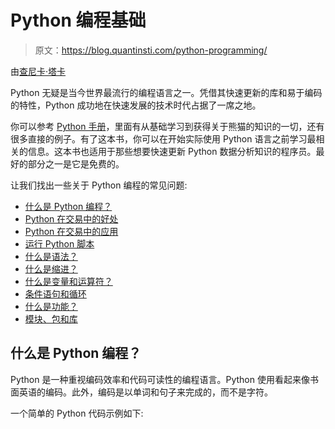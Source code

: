 # Python 编程基础

> 原文：<https://blog.quantinsti.com/python-programming/>

由[查尼卡·塔卡](https://www.linkedin.com/in/chainika-bahl-thakar-b32971155/)

Python 无疑是当今世界最流行的编程语言之一。凭借其快速更新的库和易于编码的特性，Python 成功地在快速发展的技术时代占据了一席之地。

你可以参考 [Python 手册](https://www.quantinsti.com/python-basics-handbook)，里面有从基础学习到获得关于熊猫的知识的一切，还有很多直接的例子。有了这本书，你可以在开始实际使用 Python 语言之前学习最相关的信息。这本书也适用于那些想要快速更新 Python 数据分析知识的程序员。最好的部分之一是它是免费的。

让我们找出一些关于 Python 编程的常见问题:

*   [什么是 Python 编程？](#what-is-python-programming)
*   [Python 在交易中的好处](#benefits-of-python-in-trading)
*   [Python 在交易中的应用](#applications-of-python-in-trading)
*   [运行 Python 脚本](#running-of-python-scripts)
*   [什么是语法？](#what-is-syntax)
*   [什么是缩进？](#what-is-indentation)
*   [什么是变量和运算符？](#what-are-variables-and-operators)
*   [条件语句和循环](#conditional-statements-and-loops)
*   [什么是功能？](#what-are-functions)
*   [模块、包和库](#modules-packages-and-libraries)

## 什么是 Python 编程？

Python 是一种重视编码效率和代码可读性的编程语言。Python 使用看起来像书面英语的编码。此外，编码是以单词和句子来完成的，而不是字符。

一个简单的 Python 代码示例如下: